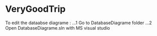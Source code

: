 # VeryGoodTrip
To edit the dataabse diagrame :
...1 Go to DatabaseDiagrame folder
...2 Open DatabaseDiagrame.sln with MS visual studio
